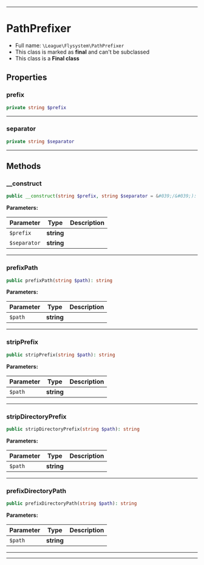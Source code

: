 ***

# PathPrefixer

* Full name: `\League\Flysystem\PathPrefixer`
* This class is marked as **final** and can't be subclassed
* This class is a **Final class**

## Properties

### prefix

```php
private string $prefix
```

***

### separator

```php
private string $separator
```

***

## Methods

### __construct

```php
public __construct(string $prefix, string $separator = &#039;/&#039;): mixed
```

**Parameters:**

| Parameter | Type | Description |
|-----------|------|-------------|
| `$prefix` | **string** |  |
| `$separator` | **string** |  |

***

### prefixPath

```php
public prefixPath(string $path): string
```

**Parameters:**

| Parameter | Type | Description |
|-----------|------|-------------|
| `$path` | **string** |  |

***

### stripPrefix

```php
public stripPrefix(string $path): string
```

**Parameters:**

| Parameter | Type | Description |
|-----------|------|-------------|
| `$path` | **string** |  |

***

### stripDirectoryPrefix

```php
public stripDirectoryPrefix(string $path): string
```

**Parameters:**

| Parameter | Type | Description |
|-----------|------|-------------|
| `$path` | **string** |  |

***

### prefixDirectoryPath

```php
public prefixDirectoryPath(string $path): string
```

**Parameters:**

| Parameter | Type | Description |
|-----------|------|-------------|
| `$path` | **string** |  |

***


***

